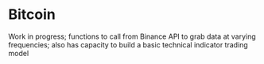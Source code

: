 # Bitcoin
Work in progress; functions to call from Binance API to grab data at varying frequencies; also has capacity to build a basic technical indicator trading model
